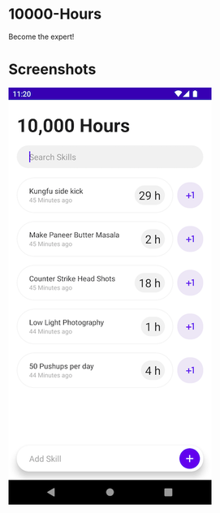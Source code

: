 # 10000-Hours
Become the expert!

# Screenshots
![alt text](https://github.com/Singularity-Coder/10000-Hours/blob/main/assets/ss1.png)
